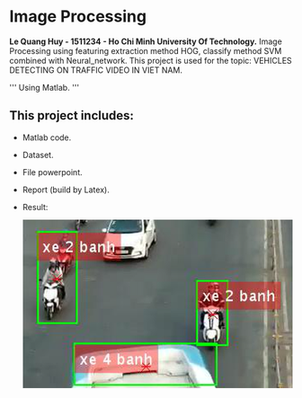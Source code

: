 # Image Processing
**Le Quang Huy - 1511234 - Ho Chi Minh University Of Technology.**
Image Processing using featuring extraction method HOG, classify method SVM combined with Neural_network.
This project is used for the topic: VEHICLES DETECTING ON TRAFFIC VIDEO IN VIET NAM.

'''
Using Matlab.
'''
## This project includes:
- Matlab code.
- Dataset.
- File powerpoint.
- Report (build by Latex).
- Result:

     ![Screenshot](Ketqua.png)
